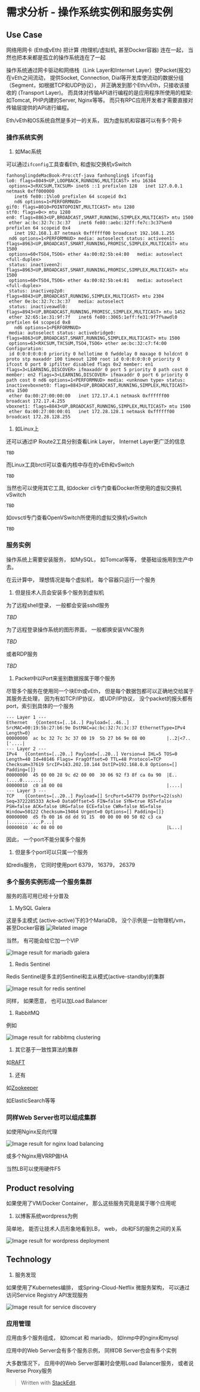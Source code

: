 # 需求分析 - 操作系统实例和服务实例  
  
## Use Case  
  
网络用网卡 (Eth或vEth) 把计算 (物理机/虚拟机, 甚至Docker容器) 连在一起， 当然也把本来都是孤立的操作系统连在了一起  
  
操作系统通过网卡驱动和网络栈（Link Layer和Internet Layer）使Packet(报文)在vEth之间流动， 提供Socket, Connection, Dial等开发库使流动的数据分组（Segment，如根据TCP和UDP协议）， 并正确发到那个Eth/vEth，只接收该接收的 (Transport Layer)。 而具体对传输API进行编程的是应用程序所使用的框架: 如Tomcat, PHP内建的Server, Nginx等等。 而只有RPC应用开发者才需要直接对传输层提供的API进行编程。  
  
Eth/vEth和OS系统自然是多对一的关系， 因为虚拟机和容器可以有多个网卡  
  
### 操作系统实例  
  
1. 如Mac系统  
  
可以通过`ifconfig`工具查看Eth, 和虚拟交换机vSwitch  
```  
fanhonglingdeMacBook-Pro:ctf-java fanhongling$ ifconfig  
lo0: flags=8049<UP,LOOPBACK,RUNNING,MULTICAST> mtu 16384  
 options=3<RXCSUM,TXCSUM> inet6 ::1 prefixlen 128   inet 127.0.0.1 netmask 0xff000000   
   inet6 fe80::1%lo0 prefixlen 64 scopeid 0x1   
   nd6 options=1<PERFORMNUD>  
gif0: flags=8010<POINTOPOINT,MULTICAST> mtu 1280  
stf0: flags=0<> mtu 1280  
en0: flags=8863<UP,BROADCAST,SMART,RUNNING,SIMPLEX,MULTICAST> mtu 1500  
 ether ac:bc:32:7c:3c:37   inet6 fe80::aebc:32ff:fe7c:3c37%en0 prefixlen 64 scopeid 0x4   
   inet 192.168.1.87 netmask 0xffffff00 broadcast 192.168.1.255  
 nd6 options=1<PERFORMNUD> media: autoselect status: activeen1: flags=8963<UP,BROADCAST,SMART,RUNNING,PROMISC,SIMPLEX,MULTICAST> mtu 1500  
 options=60<TSO4,TSO6> ether 4a:00:02:5b:e4:80   media: autoselect <full-duplex>  
 status: inactiveen2: flags=8963<UP,BROADCAST,SMART,RUNNING,PROMISC,SIMPLEX,MULTICAST> mtu 1500  
 options=60<TSO4,TSO6> ether 4a:00:02:5b:e4:81   media: autoselect <full-duplex>  
 status: inactivep2p0: flags=8843<UP,BROADCAST,RUNNING,SIMPLEX,MULTICAST> mtu 2304  
 ether 0e:bc:32:7c:3c:37   media: autoselect  
 status: inactiveawdl0: flags=8943<UP,BROADCAST,RUNNING,PROMISC,SIMPLEX,MULTICAST> mtu 1452  
 ether 32:65:1e:31:9f:7f   inet6 fe80::3065:1eff:fe31:9f7f%awdl0 prefixlen 64 scopeid 0x8   
   nd6 options=1<PERFORMNUD>  
 media: autoselect status: activebridge0: flags=8863<UP,BROADCAST,SMART,RUNNING,SIMPLEX,MULTICAST> mtu 1500  
 options=63<RXCSUM,TXCSUM,TSO4,TSO6> ether ae:bc:32:c7:f4:00   Configuration:  
 id 0:0:0:0:0:0 priority 0 hellotime 0 fwddelay 0 maxage 0 holdcnt 0 proto stp maxaddr 100 timeout 1200 root id 0:0:0:0:0:0 priority 0 ifcost 0 port 0 ipfilter disabled flags 0x2 member: en1 flags=3<LEARNING,DISCOVER> ifmaxaddr 0 port 5 priority 0 path cost 0 member: en2 flags=3<LEARNING,DISCOVER> ifmaxaddr 0 port 6 priority 0 path cost 0 nd6 options=1<PERFORMNUD> media: <unknown type> status: inactivevboxnet0: flags=8843<UP,BROADCAST,RUNNING,SIMPLEX,MULTICAST> mtu 1500  
 ether 0a:00:27:00:00:00   inet 172.17.4.1 netmask 0xffffff00 broadcast 172.17.4.255  
vboxnet1: flags=8843<UP,BROADCAST,RUNNING,SIMPLEX,MULTICAST> mtu 1500  
 ether 0a:00:27:00:00:01   inet 172.28.128.1 netmask 0xffffff00 broadcast 172.28.128.255  
```  
  
1. 如Linux上  
  
还可以通过IP Route2工具分别查看Link Layer， Internet Layer更广泛的信息  
```  
TBD  
```  
  
而Linux工具brctl可以查看内核中存在的vEth和vSwitch  
```  
TBD  
```  
  
当然也可以使用其它工具, 如docker cli专门查看Docker所使用的虚拟交换机vSwitch  
```  
TBD  
```  
  
如ovsctl专门查看OpenVSwitch所使用的虚拟交换机vSwitch  
```  
TBD  
```  
  
### 服务实例  
  
操作系统上需要安装服务， 如MySQL， 如Tomcat等等， 使基础设施用到生产中去。  
  
在云计算中， 理想情况是每个虚拟机， 每个容器只运行一个服务  
  
1. 但是技术人员会安装多个服务到虚拟机  
  
为了远程shell登录， 一般都会安装sshd服务  
  
_TBD_  
  
为了远程登录操作系统的图形界面， 一般都换安装VNC服务   
  
_TBD_  
  
或者RDP服务  
  
_TBD_  
  
1. Packet中以Port来鉴别数据报属于哪个服务  
  
尽管多个服务在使用同一个块Eth或vEth， 但是每个数据包都可以正确地交给属于其服务去处理， 因为有如TCP/IP协议， 或UDP/IP协议， 没个packet的报头都有port，索引到具体的一个服务  
```  
--- Layer 1 ---  
Ethernet   {Contents=[..14..] Payload=[..46..] SrcMAC=00:19:5b:27:b6:9e DstMAC=ac:bc:32:7c:3c:37 EthernetType=IPv4 Length=0}  
00000000  ac bc 32 7c 3c 37 00 19  5b 27 b6 9e 08 00        |..2|<7..['....|  
--- Layer 2 ---  
IPv4   {Contents=[..20..] Payload=[..20..] Version=4 IHL=5 TOS=0 Length=40 Id=40146 Flags= FragOffset=0 TTL=48 Protocol=TCP Checksum=37619 SrcIP=143.202.10.144 DstIP=192.168.0.8 Options=[] Padding=[]}  
00000000  45 00 00 28 9c d2 00 00  30 06 92 f3 8f ca 0a 90  |E..(....0.......|  
00000010  c0 a8 00 08                                       |....|  
--- Layer 3 ---  
TCP    {Contents=[..20..] Payload=[] SrcPort=54779 DstPort=22(ssh) Seq=3722285333 Ack=0 DataOffset=5 FIN=false SYN=true RST=false PSH=false ACK=false URG=false ECE=false CWR=false NS=false Window=50122 Checksum=19464 Urgent=0 Options=[] Padding=[]}  
00000000  d5 fb 00 16 dd dd 91 15  00 00 00 00 50 02 c3 ca  |............P...|  
00000010  4c 08 00 00                                       |L...|  
```  
  
因此， 一个port不能分属多个服务  
  
1. 但是多个port可以只属一个服务  
  
如redis服务， 它同时使用port 6379， 16379， 26379  
  
### 多个服务实例形成一个服务集群

服务的高可用已经十分普及

1. MySQL Galera

这是多主模式 (active-active)下的3个MariaDB， 没个示例是一台物理机/vm， 甚至Docker容器
![Related image](https://3.bp.blogspot.com/-KRzgcGQ3RNM/Vt02mx-2mtI/AAAAAAAAN8c/sICHppGqG1E/s1600/mariadb-europe-roadshow-2015-galera-cluster-40-new-features-3-638.jpg)

当然， 有可能会给它加一个VIP

![Image result for mariadb galera](https://blog.cloudandheat.com/wp-content/uploads/2016/09/galera_haproxy_vrrp.png)

1. Redis Sentinel

Redis Sentinel是多主的Sentinel和主从模式(active-standby)的集群

![Image result for redis sentinel](https://i.stack.imgur.com/CHHzq.png)

同样， 如果愿意， 也可以加Load Balancer

1. RabbitMQ

例如

![Image result for rabbitmq clustering](https://cdn.levvel.io/blog_content/Message-Simulator-Cluster-Node-Failure.png)

1. 其它基于一致性算法的集群

如[RAFT](https://raft.github.io/#implementations)

1. 还有

如[Zookeeper](https://cwiki.apache.org/confluence/display/ZOOKEEPER/Zab+vs.+Paxos)

如ElasticSearch等等

### 同样Web Server也可以组成集群

如使用Nginx反向代理

![Image result for nginx load balancing](https://udaraliyanage.files.wordpress.com/2014/06/15062014.jpg)

或多个Nginx用VRRP做HA

当然LB可以使用硬件F5

## Product resolving

如果使用了VM/Docker Container， 那么这些服务究竟是属于哪个应用呢

1. 以博客系统wordpress为例

简单地， 能否让技术人员形象地看到LB， web， db和FS的服务之间的关系

![Image result for wordpress deployment](https://assets.digitalocean.com/articles/automate_wp_cluster/wp-cluster.png)

## Technology 

1. 服务发现

如果使用了Kubernetes编排， 或Spring-Cloud-Netflix 微服务架构， 可以通过访问Service Registry API发现服务

![Image result for service discovery](https://image.slidesharecdn.com/servicediscoveryopensourcemeetupapril162016-160417092151/95/service-discovery-using-etcd-consul-and-kubernetes-6-638.jpg?cb=1460885346)


### 应用管理

应用由多个服务组成， 如tomcat 和 mariadb， 如lnmp中的nginx和mysql

应用中的Web Server会有多个服务示例， 同样DB Server也会有多个实例

大多数情况下， 应用中的Web Server部署时会使用Load Balancer服务， 或者说Reverse Proxy服务

> Written with [StackEdit](https://stackedit.io/).
<!--stackedit_data:
eyJoaXN0b3J5IjpbMTkyODM1NTUxLC0yMDQ1NDk4NzYxLDE2Mz
UyMjE0MjAsLTE5OTIzNzcxNzMsLTExMjE3ODA0NTAsMzgyNjMy
NTQ2LDE5MjgzODg5MDEsLTk0NDc4MDIwNSwxODM0NzQyODA4XX
0=
-->